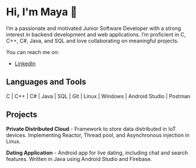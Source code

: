 # Hi, I'm Maya 👋

I’m a passionate and motivated Junior Software Developer with a strong interest in backend development and web applications.
I’m proficient in C, C++, C#, Java, and SQL and love collaborating on meaningful projects.

You can reach me on:
- [LinkedIn](https://www.linkedin.com/in/maya-mazor-0b7596223/)

## Languages and Tools
C | C++ | C# | Java | SQL | Git | Linux | Windows | Android Studio | Postman

## Projects
**Private Distributed Cloud** - Framework to store data distributed in IoT devices. Implementing Reactor, Thread pool, and Asynchronous injection in Linux.

**Dating Application** - Android app for live dating, including chat and search features. Written in Java using Android Studio and Firebase.
